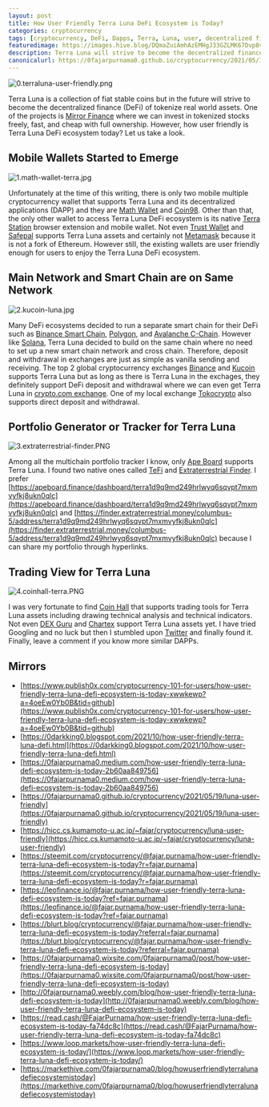 ```yaml
---
layout: post
title: How User Friendly Terra Luna DeFi Ecosystem is Today?
categories: cryptocurrency
tags: [cryptocurrency, DeFi, Dapps, Terra, Luna, user, decentralized finance]
featuredimage: https://images.hive.blog/DQmaZuiAmhAzEMHgJ33GZLMK67Dvp8vJJJ7VqKbE4Xdnh8S/0.terraluna-user-friendly.png
description: Terra Luna will strive to become the decentralized finance of tokenize real world assets but how user friendly is its DeFi ecosystem today?
canonicalurl: https://0fajarpurnama0.github.io/cryptocurrency/2021/05/19/luna-user-friendly
---
```

![0.terraluna-user-friendly.png](https://images.hive.blog/DQmaZuiAmhAzEMHgJ33GZLMK67Dvp8vJJJ7VqKbE4Xdnh8S/0.terraluna-user-friendly.png)

Terra Luna is a collection of fiat stable coins but in the future will strive to become the decentralized finance (DeFi) of tokenize real world assets. One of the projects is [Mirror Finance](https://terra.mirror.finance) where we can invest in tokenized stocks freely, fast, and cheap with full ownership. However, how user friendly is Terra Luna DeFi ecosystem today? Let us take a look.



## Mobile Wallets Started to Emerge

![1.math-wallet-terra.jpg](https://images.hive.blog/DQmZYsLi98CRuyfqRGp9VJqeiPNufVW5scq7qPvW81qjXYB/1.math-wallet-terra.jpg)

Unfortunately at the time of this writing, there is only two mobile multiple cryptocurrency wallet that supports Terra Luna and its decentralized applications (DAPP) and they are [Math Wallet](https://mathwallet.org/en-us/) and [Coin98](https://www.coin98.com/). Other than that, the only other wallet to access Terra Luna DeFi ecosystem is its native [Terra Station](https://station.terra.money/) browser extension and mobile wallet. Not even [Trust Wallet](https://share.trustwallet.com/l2nusUW) and [Safepal](https://safepal.io/) supports Terra Luna assets and certainly not [Metamask](https://metamask.io/) because it is not a fork of Ethereum. However still, the existing wallets are user friendly enough for users to enjoy the Terra Luna DeFi ecosystem.



## Main Network and Smart Chain are on Same Network

![2.kucoin-luna.jpg](https://images.hive.blog/DQmXPLCyiSHAUU2CgWfFkEpoCYYuhLcHizghqtQxyCJSGMK/2.kucoin-luna.jpg)

Many DeFi ecosystems decided to run a separate smart chain for their DeFi such as [Binance Smart Chain](https://0fajarpurnama0.github.io/cryptocurrency/2021/05/16/bsc-user-friendly), [Polygon](https://0fajarpurnama0.github.io/cryptocurrency/2021/05/17/matic-user-friendly), and [Avalanche C-Chain](https://0fajarpurnama0.github.io/cryptocurrency/2021/05/15/avax-cchain-user-friendly). However like [Solana](https://0fajarpurnama0.github.io/cryptocurrency/2021/05/18/sol-user-friendly), Terra Luna decided to build on the same chain where no need to set up a new smart chain network and cross chain. Therefore, deposit and withdrawal in exchanges are just as simple as vanilla sending and receiving. The top 2 global cryptocurrency exchanges [Binance](https://accounts.binance.cc/en/register?ref=36878461) and [Kucoin](https://www.kucoin.com/ucenter/signup?rcode=xgHf1b&lang=en_US&utm_source=friendInvite) supports Terra Luna but as long as there is Terra Luna in the exchages, they definitely support DeFi deposit and withdrawal where we can even get Terra Luna in [crypto.com exchange](https://crypto.com/exch/q4pv8f6y8t). One of my local exchange [Tokocrypto](https://www.tokocrypto.com/account/signup?ref=QNIM7G1Q) also supports direct deposit and withdrawal.



## Portfolio Generator or Tracker for Terra Luna

![3.extraterrestrial-finder.PNG](https://images.hive.blog/DQmP2vsyA7S2fYLbN3DoNxrgBZ2UT5SCsGDn2gy1z3o6yrm/3.extraterrestrial-finder.PNG)

Among all the multichain portfolio tracker I know, only [Ape Board](https://apeboard.finance) supports Terra Luna. I found two native ones called [TeFi](https://www.tefi.app/dashboard) and [Extraterrestrial Finder](https://finder.extraterrestrial.money/). I prefer [https://apeboard.finance/dashboard/terra1d9q9md249hrlwyq6sqvpt7mxmvyfkj8ukn0qlc](https://apeboard.finance/dashboard/terra1d9q9md249hrlwyq6sqvpt7mxmvyfkj8ukn0qlc) and [https://finder.extraterrestrial.money/columbus-5/address/terra1d9q9md249hrlwyq6sqvpt7mxmvyfkj8ukn0qlc](https://finder.extraterrestrial.money/columbus-5/address/terra1d9q9md249hrlwyq6sqvpt7mxmvyfkj8ukn0qlc) because I can share my portfolio through hyperlinks.



## Trading View for Terra Luna

![4.coinhall-terra.PNG](https://images.hive.blog/DQmdrWbCVhoaZhCm1QviB6NnTYzTY1C5LbtEsntniTh2RPc/4.coinhall-terra.PNG)

I was very fortunate to find [Coin Hall](https://coinhall.org/) that supports trading tools for Terra Luna assets including drawing technical analysis and technical indicators. Not even [DEX Guru](https://dex.guru) and [Chartex](https://metamorphosis.chartex.pro) support Terra Luna assets yet. I have tried Googling and no luck but then I stumbled upon [Twitter](https://twitter.com/RickyShine3/status/1447334288639283221) and finally found it. Finally, leave a comment if you know more similar DAPPs.

<script src="https://widgets.coingecko.com/coingecko-coin-ticker-widget.js"></script>
<coingecko-coin-ticker-widget currency="usd" coin-id="terra-luna" locale="en"></coingecko-coin-ticker-widget>

## Mirrors

*   [https://www.publish0x.com/cryptocurrency-101-for-users/how-user-friendly-terra-luna-defi-ecosystem-is-today-xwwkewp?a=4oeEw0Yb0B&tid=github](https://www.publish0x.com/cryptocurrency-101-for-users/how-user-friendly-terra-luna-defi-ecosystem-is-today-xwwkewp?a=4oeEw0Yb0B&tid=github)
*   [https://0darkking0.blogspot.com/2021/10/how-user-friendly-terra-luna-defi.html](https://0darkking0.blogspot.com/2021/10/how-user-friendly-terra-luna-defi.html)
*   [https://0fajarpurnama0.medium.com/how-user-friendly-terra-luna-defi-ecosystem-is-today-2b60aa849756](https://0fajarpurnama0.medium.com/how-user-friendly-terra-luna-defi-ecosystem-is-today-2b60aa849756)
*   [https://0fajarpurnama0.github.io/cryptocurrency/2021/05/19/luna-user-friendly](https://0fajarpurnama0.github.io/cryptocurrency/2021/05/19/luna-user-friendly)
*   [https://hicc.cs.kumamoto-u.ac.jp/~fajar/cryptocurrency/luna-user-friendly](https://hicc.cs.kumamoto-u.ac.jp/~fajar/cryptocurrency/luna-user-friendly)
*   [https://steemit.com/cryptocurrency/@fajar.purnama/how-user-friendly-terra-luna-defi-ecosystem-is-today?r=fajar.purnama](https://steemit.com/cryptocurrency/@fajar.purnama/how-user-friendly-terra-luna-defi-ecosystem-is-today?r=fajar.purnama)
*   [https://leofinance.io/@fajar.purnama/how-user-friendly-terra-luna-defi-ecosystem-is-today?ref=fajar.purnama](https://leofinance.io/@fajar.purnama/how-user-friendly-terra-luna-defi-ecosystem-is-today?ref=fajar.purnama)
*   [https://blurt.blog/cryptocurrency/@fajar.purnama/how-user-friendly-terra-luna-defi-ecosystem-is-today?referral=fajar.purnama](https://blurt.blog/cryptocurrency/@fajar.purnama/how-user-friendly-terra-luna-defi-ecosystem-is-today?referral=fajar.purnama)
*   [https://0fajarpurnama0.wixsite.com/0fajarpurnama0/post/how-user-friendly-terra-luna-defi-ecosystem-is-today](https://0fajarpurnama0.wixsite.com/0fajarpurnama0/post/how-user-friendly-terra-luna-defi-ecosystem-is-today)
*   [http://0fajarpurnama0.weebly.com/blog/how-user-friendly-terra-luna-defi-ecosystem-is-today](http://0fajarpurnama0.weebly.com/blog/how-user-friendly-terra-luna-defi-ecosystem-is-today)
*   [https://read.cash/@FajarPurnama/how-user-friendly-terra-luna-defi-ecosystem-is-today-fa74dc8c](https://read.cash/@FajarPurnama/how-user-friendly-terra-luna-defi-ecosystem-is-today-fa74dc8c)
*   [https://www.loop.markets/how-user-friendly-terra-luna-defi-ecosystem-is-today/](https://www.loop.markets/how-user-friendly-terra-luna-defi-ecosystem-is-today/)
*   [https://markethive.com/0fajarpurnama0/blog/howuserfriendlyterralunadefiecosystemistoday](https://markethive.com/0fajarpurnama0/blog/howuserfriendlyterralunadefiecosystemistoday)